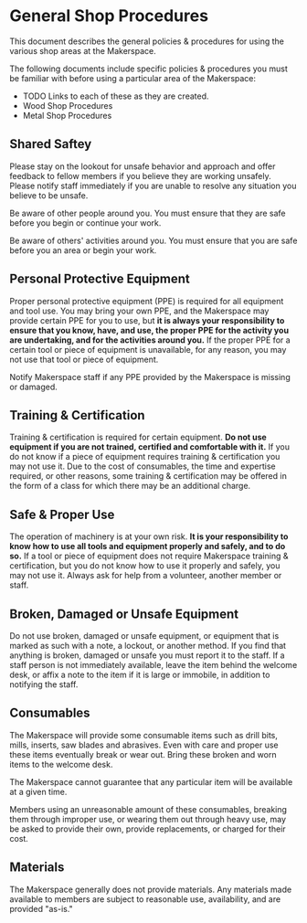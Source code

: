 # General Shop Procedures

This document describes the general policies & procedures for using the various shop areas at the Makerspace.

The following documents include specific policies & procedures you must be familiar with before using a particular area of the Makerspace:

* TODO Links to each of these as they are created.
* Wood Shop Procedures
* Metal Shop Procedures

## Shared Saftey

Please stay on the lookout for unsafe behavior and approach and offer feedback to fellow members if you believe they are working unsafely. Please notify staff immediately if you are unable to resolve any situation you believe to be unsafe.

Be aware of other people around you. You must ensure that they are safe before you begin or continue your work.

Be aware of others' activities around you. You must ensure that you are safe before you an area or begin your work.

## Personal Protective Equipment

Proper personal protective equipment (PPE) is required for all equipment and tool use. You may bring your own PPE, and the Makerspace may provide certain PPE for you to use, but **it is always your responsibility to ensure that you know, have, and use, the proper PPE for the activity you are undertaking, and for the activities around you.** If the proper PPE for a certain tool or piece of equipment is unavailable, for any reason, you may not use that tool or piece of equipment. 

Notify Makerspace staff if any PPE provided by the Makerspace is missing or damaged.

## Training & Certification

Training & certification is required for certain equipment. **Do not use equipment if you are not trained, certified and comfortable with it.** If you do not know if a piece of equipment requires training & certification you may not use it. Due to the cost of consumables, the time and expertise required, or other reasons, some training & certification may be offered in the form of a class for which there may be an additional charge.

## Safe & Proper Use

The operation of machinery is at your own risk. **It is your responsibility to know how to use all tools and equipment properly and safely, and to do so.** If a tool or piece of equipment does not require Makerspace training & certification, but you do not know how to use it properly and safely, you may not use it. Always ask for help from a volunteer, another member or staff.

## Broken, Damaged or Unsafe Equipment

Do not use broken, damaged or unsafe equipment, or equipment that is marked as such with a note, a lockout, or another method. If you find that anything is broken, damaged or unsafe you must report it to the staff. If a staff person is not immediately available, leave the item behind the welcome desk, or affix a note to the item if it is large or immobile, in addition to notifying the staff.

## Consumables

The Makerspace will provide some consumable items such as drill bits, mills, inserts, saw blades and abrasives. Even with care and proper use these items eventually break or wear out. Bring these broken and worn items to the welcome desk.

The Makerspace cannot guarantee that any particular item will be available at a given time.

Members using an unreasonable amount of these consumables, breaking them through improper use, or wearing them out through heavy use, may be asked to provide their own, provide replacements, or charged for their cost.

## Materials

The Makerspace generally does not provide materials. Any materials made available to members are subject to reasonable use, availability, and are provided "as-is."
